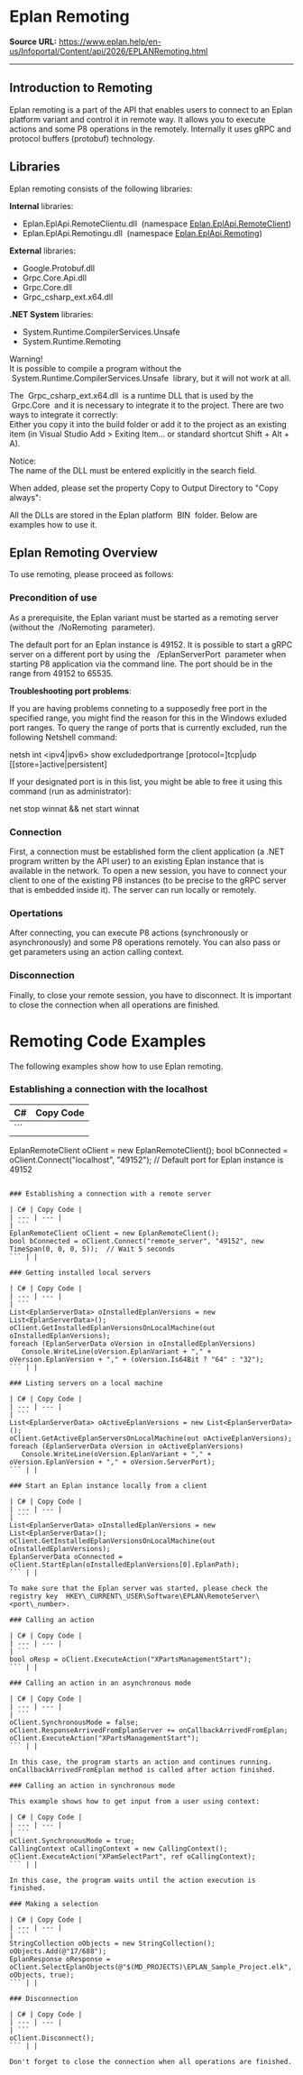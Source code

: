 # Eplan Remoting

**Source URL:** https://www.eplan.help/en-us/Infoportal/Content/api/2026/EPLANRemoting.html

---

## Introduction to Remoting

Eplan remoting is a part of the API that enables users to connect to an Eplan platform variant and control it in remote way. It allows you to execute actions and some P8 operations in the remotely. Internally it uses gRPC and protocol buffers (protobuf) technology.

## Libraries

Eplan remoting consists of the following libraries:

**Internal** libraries:

- Eplan.EplApi.RemoteClientu.dll  (namespace [Eplan.EplApi.RemoteClient](Eplan.EplApi.RemoteClientu~Eplan.EplApi.RemoteClient_namespace.html))
- Eplan.EplApi.Remotingu.dll  (namespace [Eplan.EplApi.Remoting](Eplan.EplApi.Remotingu~Eplan.EplApi.Remoting_namespace.html))

**External** libraries:

- Google.Protobuf.dll
- Grpc.Core.Api.dll
- Grpc.Core.dll
- Grpc\_csharp\_ext.x64.dll

**.NET System** libraries:

- System.Runtime.CompilerServices.Unsafe
- System.Runtime.Remoting

Warning!  
It is possible to compile a program without the  System.Runtime.CompilerServices.Unsafe  library, but it will not work at all.

The  Grpc\_csharp\_ext.x64.dll  is a runtime DLL that is used by the  Grpc.Core  and it is necessary to integrate it to the project. There are two ways to integrate it correctly:  
Either you copy it into the build folder or add it to the project as an existing item (in Visual Studio Add > Exiting Item... or standard shortcut Shift + Alt + A).

Notice:  
The name of the DLL must be entered explicitly in the search field.

When added, please set the property Copy to Output Directory to "Copy always":



All the DLLs are stored in the Eplan platform  BIN  folder. Below are examples how to use it.

## Eplan Remoting Overview

To use remoting, please proceed as follows:

### Precondition of use

As a prerequisite, the Eplan variant must be started as a remoting server (without the  /NoRemoting  parameter).

The default port for an Eplan instance is 49152. It is possible to start a gRPC server on a different port by using the   /EplanServerPort  parameter when starting P8 application via the command line. The port should be in the range from 49152 to 65535.

**Troubleshooting port problems**:

If you are having problems conneting to a supposedly free port in the specified range, you might find the reason for this in the Windows exluded port ranges. To query the range of ports that is currently excluded, run the following Netshell command:

netsh int <ipv4|ipv6> show excludedportrange [protocol=]tcp|udp [[store=]active|persistent]

If your designated port is in this list, you might be able to free it using this command (run as administrator):

net stop winnat && net start winnat

### Connection

First, a connection must be established form the client application (a .NET program written by the API user) to an existing Eplan instance that is available in the network. To open a new session, you have to connect your client to one of the existing P8 instances (to be precise to the gRPC server that is embedded inside it). The server can run locally or remotely.

### Opertations

After connecting, you can execute P8 actions (synchronously or asynchronously) and some P8 operations remotely. You can also pass or get parameters using an action calling context.

### Disconnection

Finally, to close your remote session, you have to disconnect. It is important to close the connection when all operations are finished.

# Remoting Code Examples

The following examples show how to use Eplan remoting.

### Establishing a connection with the localhost

| C# | Copy Code |
| --- | --- |
| ``` 
 EplanRemoteClient oClient = new EplanRemoteClient();
 bool bConnected = oClient.Connect("localhost", "49152");  // Default port for Eplan instance is 49152
 ``` | |

### Establishing a connection with a remote server

| C# | Copy Code |
| --- | --- |
| ``` 
 EplanRemoteClient oClient = new EplanRemoteClient();
 bool bConnected = oClient.Connect("remote_server", "49152", new TimeSpan(0, 0, 0, 5));  // Wait 5 seconds
 ``` | |

### Getting installed local servers

| C# | Copy Code |
| --- | --- |
| ``` 
 List<EplanServerData> oInstalledEplanVersions = new List<EplanServerData>();
 oClient.GetInstalledEplanVersionsOnLocalMachine(out oInstalledEplanVersions);
 foreach (EplanServerData oVersion in oInstalledEplanVersions)
    Console.WriteLine(oVersion.EplanVariant + "," + oVersion.EplanVersion + "," + (oVersion.Is64Bit ? "64" : "32");
 ``` | |

### Listing servers on a local machine

| C# | Copy Code |
| --- | --- |
| ``` 
 List<EplanServerData> oActiveEplanVersions = new List<EplanServerData>();
 oClient.GetActiveEplanServersOnLocalMachine(out oActiveEplanVersions);
 foreach (EplanServerData oVersion in oActiveEplanVersions)
    Console.WriteLine(oVersion.EplanVariant + "," + oVersion.EplanVersion + "," + oVersion.ServerPort);
 ``` | |

### Start an Eplan instance locally from a client

| C# | Copy Code |
| --- | --- |
| ``` 
 List<EplanServerData> oInstalledEplanVersions = new List<EplanServerData>();
 oClient.GetInstalledEplanVersionsOnLocalMachine(out oInstalledEplanVersions);
 EplanServerData oConnected = oClient.StartEplan(oInstalledEplanVersions[0].EplanPath);
 ``` | |

To make sure that the Eplan server was started, please check the registry key  HKEY\_CURRENT\_USER\Software\EPLAN\RemoteServer\<port\_number>.

### Calling an action

| C# | Copy Code |
| --- | --- |
| ``` 
 bool oResp = oClient.ExecuteAction("XPartsManagementStart");
 ``` | |

### Calling an action in an asynchronous mode

| C# | Copy Code |
| --- | --- |
| ``` 
 oClient.SynchronousMode = false;
 oClient.ResponseArrivedFromEplanServer += onCallbackArrivedFromEplan;
 oClient.ExecuteAction("XPartsManagementStart");
 ``` | |

In this case, the program starts an action and continues running. onCallbackArrivedFromEplan method is called after action finished.

### Calling an action in synchronous mode

This example shows how to get input from a user using context:

| C# | Copy Code |
| --- | --- |
| ``` 
 oClient.SynchronousMode = true;
 CallingContext oCallingContext = new CallingContext();
 oClient.ExecuteAction("XPamSelectPart", ref oCallingContext);
 ``` | |

In this case, the program waits until the action execution is finished.

### Making a selection

| C# | Copy Code |
| --- | --- |
| ``` 
 StringCollection oObjects = new StringCollection();
 oObjects.Add(@"17/688");
 EplanResponse oResponse = oClient.SelectEplanObjects(@"$(MD_PROJECTS)\EPLAN_Sample_Project.elk", oObjects, true);
 ``` | |

### Disconnection

| C# | Copy Code |
| --- | --- |
| ``` 
 oClient.Disconnect();
 ``` | |

Don't forget to close the connection when all operations are finished.
